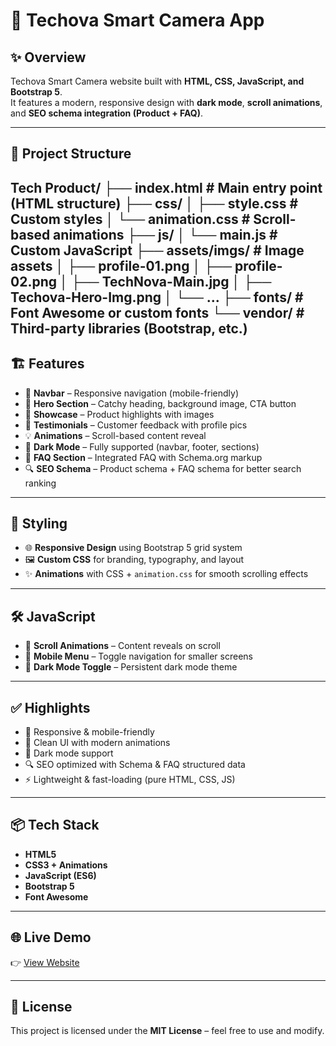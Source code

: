 # 📸 Techova Smart Camera App

## ✨ Overview  
Techova Smart Camera website built with **HTML, CSS, JavaScript, and Bootstrap 5**.  
It features a modern, responsive design with **dark mode**, **scroll animations**, and **SEO schema integration (Product + FAQ)**.  

---

## 📁 Project Structure  
Tech Product/
├── index.html # Main entry point (HTML structure)
├── css/
│ ├── style.css # Custom styles
│ └── animation.css # Scroll-based animations
├── js/
│ └── main.js # Custom JavaScript
├── assets/imgs/ # Image assets
│ ├── profile-01.png
│ ├── profile-02.png
│ ├── TechNova-Main.jpg
│ ├── Techova-Hero-Img.png
│ └── ...
├── fonts/ # Font Awesome or custom fonts
└── vendor/ # Third-party libraries (Bootstrap, etc.)
---

## 🏗 Features  
- 🧭 **Navbar** – Responsive navigation (mobile-friendly)  
- 🌄 **Hero Section** – Catchy heading, background image, CTA button  
- 🎥 **Showcase** – Product highlights with images  
- 💬 **Testimonials** – Customer feedback with profile pics  
- 💡 **Animations** – Scroll-based content reveal  
- 🌙 **Dark Mode** – Fully supported (navbar, footer, sections)  
- 📄 **FAQ Section** – Integrated FAQ with Schema.org markup  
- 🔍 **SEO Schema** – Product schema + FAQ schema for better search ranking  

---

## 🎨 Styling  
- 🌐 **Responsive Design** using Bootstrap 5 grid system  
- 🖼 **Custom CSS** for branding, typography, and layout  
- ✨ **Animations** with CSS + `animation.css` for smooth scrolling effects  

---

## 🛠 JavaScript  
- 📜 **Scroll Animations** – Content reveals on scroll  
- 📱 **Mobile Menu** – Toggle navigation for smaller screens  
- 🌙 **Dark Mode Toggle** – Persistent dark mode theme  

---

## ✅ Highlights  
- 🚀 Responsive & mobile-friendly  
- 🎨 Clean UI with modern animations  
- 🌙 Dark mode support  
- 🔍 SEO optimized with Schema & FAQ structured data  
- ⚡ Lightweight & fast-loading (pure HTML, CSS, JS)  

---

## 📦 Tech Stack  
- **HTML5**  
- **CSS3 + Animations**  
- **JavaScript (ES6)**  
- **Bootstrap 5**  
- **Font Awesome**  

---

## 🌐 Live Demo  
👉 [View Website](https://hamadrafi.github.io/Techova-WebApp/)  

---

## 📜 License  
This project is licensed under the **MIT License** – feel free to use and modify.  
